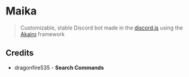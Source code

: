 # Maika
> Customizable, stable Discord bot made in the [discord.js](https://discord.js.org) using the [Akairo](https://github.com/1Computer1/discord-akairo) framework

## Credits
* dragonfire535 - **Search Commands**
